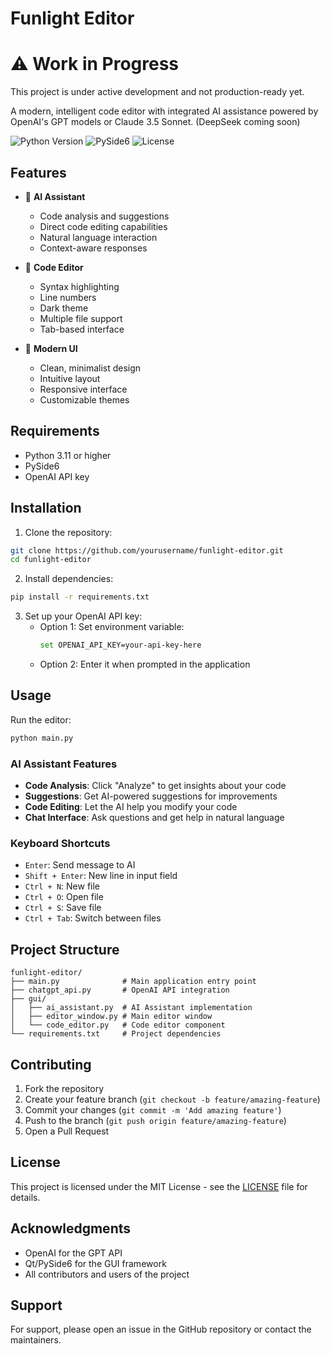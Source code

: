 # Funlight Editor

# ⚠️ Work in Progress
This project is under active development and not production-ready yet.

A modern, intelligent code editor with integrated AI assistance powered by OpenAI's GPT models or Claude 3.5 Sonnet. (DeepSeek coming soon)

![Python Version](https://img.shields.io/badge/python-3.11%2B-blue)
![PySide6](https://img.shields.io/badge/PySide6-latest-green)
![License](https://img.shields.io/badge/license-MIT-blue)

## Features

- 🤖 **AI Assistant**
  - Code analysis and suggestions
  - Direct code editing capabilities
  - Natural language interaction
  - Context-aware responses

- 📝 **Code Editor**
  - Syntax highlighting
  - Line numbers
  - Dark theme
  - Multiple file support
  - Tab-based interface

- 🎨 **Modern UI**
  - Clean, minimalist design
  - Intuitive layout
  - Responsive interface
  - Customizable themes

## Requirements

- Python 3.11 or higher
- PySide6
- OpenAI API key

## Installation

1. Clone the repository:
```bash
git clone https://github.com/yourusername/funlight-editor.git
cd funlight-editor
```

2. Install dependencies:
```bash
pip install -r requirements.txt
```

3. Set up your OpenAI API key:
   - Option 1: Set environment variable:
     ```bash
     set OPENAI_API_KEY=your-api-key-here
     ```
   - Option 2: Enter it when prompted in the application

## Usage

Run the editor:
```bash
python main.py
```

### AI Assistant Features

- **Code Analysis**: Click "Analyze" to get insights about your code
- **Suggestions**: Get AI-powered suggestions for improvements
- **Code Editing**: Let the AI help you modify your code
- **Chat Interface**: Ask questions and get help in natural language

### Keyboard Shortcuts

- `Enter`: Send message to AI
- `Shift + Enter`: New line in input field
- `Ctrl + N`: New file
- `Ctrl + O`: Open file
- `Ctrl + S`: Save file
- `Ctrl + Tab`: Switch between files

## Project Structure

```
funlight-editor/
├── main.py              # Main application entry point
├── chatgpt_api.py       # OpenAI API integration
├── gui/
│   ├── ai_assistant.py  # AI Assistant implementation
│   ├── editor_window.py # Main editor window
│   └── code_editor.py   # Code editor component
└── requirements.txt     # Project dependencies
```

## Contributing

1. Fork the repository
2. Create your feature branch (`git checkout -b feature/amazing-feature`)
3. Commit your changes (`git commit -m 'Add amazing feature'`)
4. Push to the branch (`git push origin feature/amazing-feature`)
5. Open a Pull Request

## License

This project is licensed under the MIT License - see the [LICENSE](LICENSE) file for details.

## Acknowledgments

- OpenAI for the GPT API
- Qt/PySide6 for the GUI framework
- All contributors and users of the project

## Support

For support, please open an issue in the GitHub repository or contact the maintainers.
